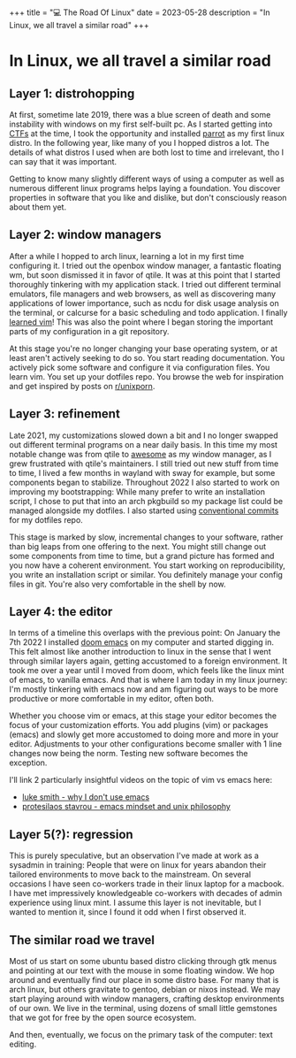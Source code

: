 +++
title = "💻 The Road Of Linux"
date = 2023-05-28
description = "In Linux, we all travel a similar road"
+++

# In Linux, we all travel a similar road

## Layer 1: distrohopping

At first, sometime late 2019, there was a blue screen of death and some instability with windows on my first self-built pc.
As I started getting into [CTFs](https://youtu.be/8ev9ZX9J45A) at the time, I took the opportunity and installed [parrot](https://www.parrotsec.org/) as my first linux distro.
In the following year, like many of you I hopped distros a lot.
The details of what distros I used when are both lost to time and irrelevant, tho I can say that it was important. 

Getting to know many slightly different ways of using a computer as well as numerous different linux programs helps laying a foundation.
You discover properties in software that you like and dislike, but don't consciously reason about them yet.

## Layer 2: window managers

After a while I hopped to arch linux, learning a lot in my first time configuring it.
I tried out the openbox window manager, a fantastic floating wm, but soon dismissed it in favor of qtile.
It was at this point that I started thoroughly tinkering with my application stack.
I tried out different terminal emulators, file managers and web browsers, as well as discovering many applications of lower importance, such as ncdu for disk usage analysis on the terminal, or calcurse for a basic scheduling and todo application.
I finally [learned vim](https://youtu.be/ST7vnfKjfvY)!
This was also the point where I began storing the important parts of my configuration in a git repository.

At this stage you're no longer changing your base operating system, or at least aren't actively seeking to do so.
You start reading documentation. You actively pick some software and configure it via configuration files.
You learn vim.
You set up your dotfiles repo.
You browse the web for inspiration and get inspired by posts on [r/unixporn](https://libreddit.de/r/unixporn/top?t=month).

## Layer 3: refinement

Late 2021, my customizations slowed down a bit and I no longer swapped out different terminal programs on a near daily basis.
In this time my most notable change was from qtile to [awesome](https://github.com/awesomeWM/awesome) as my window manager, as I grew frustrated with qtile's maintainers.
I still tried out new stuff from time to time, I lived a few months in wayland with sway for example, but some components began to stabilize.
Throughout 2022 I also started to work on improving my bootstrapping: 
While many prefer to write an installation script, I chose to put that into an arch pkgbuild so my package list could be managed alongside my dotfiles.
I also started using [conventional commits](https://www.conventionalcommits.org/en/v1.0.0/#summary) for my dotfiles repo.

This stage is marked by slow, incremental changes to your software, rather than big leaps from one offering to the next.
You might still change out some components from time to time, but a grand picture has formed and you now have a coherent environment.
You start working on reproducibility, you write an installation script or similar.
You definitely manage your config files in git.
You're also very comfortable in the shell by now.

## Layer 4: the editor

In terms of a timeline this overlaps with the previous point: On January the 7th 2022 I installed [doom emacs](https://github.com/doomemacs/doomemacs) on my computer and started digging in.
This felt almost like another introduction to linux in the sense that I went through similar layers again, getting accustomed to a foreign environment.
It took me over a year until I moved from doom, which feels like the linux mint of emacs, to vanilla emacs.
And that is where I am today in my linux journey: I'm mostly tinkering with emacs now and am figuring out ways to be more productive or more comfortable in my editor, often both.

Whether you choose vim or emacs, at this stage your editor becomes the focus of your customization efforts.
You add plugins (vim) or packages (emacs) and slowly get more accustomed to doing more and more in your editor.
Adjustments to your other configurations become smaller with 1 line changes now being the norm.
Testing new software becomes the exception.

I'll link 2 particularly insightful videos on the topic of vim vs emacs here:
- [luke smith - why I don't use emacs](https://youtu.be/1mr3issv79s) 
- [protesilaos stavrou - emacs mindset and unix philosophy](https://youtu.be/qTncc2lI6OI)

## Layer 5(?): regression

This is purely speculative, but an observation I've made at work as a sysadmin in training:
People that were on linux for years abandon their tailored environments to move back to the mainstream.
On several occasions I have seen co-workers trade in their linux laptop for a macbook.
I have met impressively knowledgeable co-workers with decades of admin experience using linux mint.
I assume this layer is not inevitable, but I wanted to mention it, since I found it odd when I first observed it.

## The similar road we travel

Most of us start on some ubuntu based distro clicking through gtk menus and pointing at our text with the mouse in some floating window.
We hop around and eventually find our place in some distro base. For many that is arch linux, but others gravitate to gentoo, debian or nixos instead.
We may start playing around with window managers, crafting desktop environments of our own.
We live in the terminal, using dozens of small little gemstones that we got for free by the open source ecosystem.

And then, eventually, we focus on the primary task of the computer: text editing.

